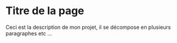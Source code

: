 # Titre de la page

Ceci est la description de mon projet, il se décompose en plusieurs paragraphes etc ...

